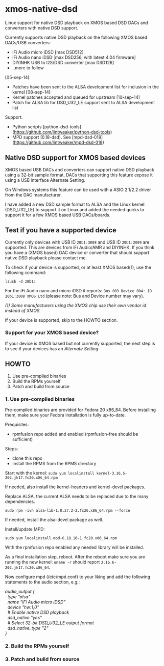 xmos-native-dsd
==============

Linux support for native DSD playback on XMOS based DSD DACs and converters with native DSD support.

Currently supports native DSD playback on the following XMOS based DACs/USB converters:

- iFi Audio micro iDSD [max DSD512]
- iFi Audio nano iDSD [max DSD256, with latest 4.04 firmware]
- DIYINHK USB to I2S/DSD converter [max DSD128]
- ..more to follow

[05-sep-14]
- Patches have been sent to the ALSA development list for inclusion in the kernel
[08-sep-14]
- Kernel patches accepted and queued for upstream
[10-sep-14]
- Patch for ALSA lib for DSD_U32_LE support sent to ALSA development list

Support:
- Python scripts [python-dsd-tools] (https://github.com/lintweaker/python-dsd-tools)
- MPD support (0.18-dsd). See [mpd-dsd-018] (https://github.com/lintweaker/mpd-dsd-018)

## Native DSD support for XMOS based devices
XMOS based USB DACs and converters can support native DSD playback using a
32-bit sample format. DACs that supporting this feature expose it using a USB interface Alternate Setting.

On Windows systems this feature can be used with a ASIO 2.1/2.2 driver from the DAC manufacturer.

I have added a new DSD sample format to ALSA and the Linux kernel (DSD_U32_LE) to support it on Linux and added the needed quirks to support it for a few XMOS based USB DACs/boards.

## Test if you have a supported device
Currently only devices with USB ID `20b1:3008` and USB ID `20b1:2009` are supported. This are devices from iFi Audio/AMR and DIYINHK. If you think you have a (XMOS based) DAC device or converter that should support native DSD playback please contact me.

To check if your device is supported, or at least XMOS based(1), use the following command:

`lsusb -d 20b1:`

For the iFi Audio nano and micro iDSD it reports:
`Bus 003 Device 004: ID 20b1:3008 XMOS Ltd` (please note: Bus and Device number may vary).

*(1) Some manufacturers using the XMOS chip use their own vendor id instead of XMOS.*

If your device is supported, skip to the HOWTO section.

### Support for your XMOS based device?

If your device is XMOS based but not currently supported, the next step is to see if your devices has an *Alternate Setting*


## HOWTO
1. Use pre-compiled binaries
2. Build the RPMs yourself
3. Patch and build from source

### 1. Use pre-compiled binaries
Pre-compiled binaries are provided for Fedora 20 x86_64. Before installing them,
make sure your Fedora installation is fully up-to-date.

Prequisites:
- rpmfusion repo added and enabled (rpmfusion-free should be sufficient)

Steps:
- clone this repo
- Install the RPMS from the RPMS directory

Start with the kernel:
`sudo yum localinstall kernel-3.16.6-202.jk17.fc20.x86_64.rpm`

If needed, also install the kernel-headers and kernel-devel packages.

Replace ALSA, the current ALSA needs to be replaced due to the many
dependencies.

`sudo rpm -ivh alsa-lib-1.0.27.2-2.fc20.x86_64.rpm --force`

If needed, install the alsa-devel package as well.

Install/update MPD:

`sudo yum localinstall mpd-0.18.16-1.fc20.x86_64.rpm`

With the rpmfusion repo enabled any needed library will be installed.

As a final installation step, reboot.
After the reboot make sure you are running the new kernel:
`uname -r` should report `3.16.6-202.jk17.fc20.x86_64`.

Now configure mpd (/etc/mpd.conf) to your liking and add the following statements to the audio section, e.g.:

*audio_output {<br>
&nbsp;&nbsp;type&nbsp;"alsa"<br>
&nbsp;&nbsp;name&nbsp;"iFi Audio micro iDSD"<br>
&nbsp;&nbsp;device&nbsp;"hw:1,0"<br>
&nbsp;&nbsp;# Enable native DSD playback<br>
&nbsp;&nbsp;dsd_native&nbsp;"yes"<br>
&nbsp;&nbsp;# Select 32-bit DSD_U32_LE output format<br>
&nbsp;&nbsp;dsd_native_type&nbsp;"2"<br>
}*<br>



### 2. Build the RPMs yourself

### 3. Patch and build from source

